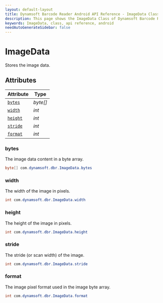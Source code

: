 ```yaml
---
layout: default-layout
title: Dynamsoft Barcode Reader Android API Reference - ImageData Class
description: This page shows the ImageData Class of Dynamsoft Barcode Reader for Android SDK.
keywords: ImageData, class, api reference, android
needAutoGenerateSidebar: false
---
```



# ImageData

Stores the image data.  

## Attributes
    
| Attribute | Type |
|---------- | ---- |
| [`bytes`](#bytes) | *byte\[\]* |
| [`width`](#width) | *int* |
| [`height`](#height) | *int* |
| [`stride`](#stride) | *int* |
| [`format`](#format) | *int* |


### bytes

The image data content in a byte array. 

```java
byte[] com.dynamsoft.dbr.ImageData.bytes
```

### width

The width of the image in pixels.  

```java
int com.dynamsoft.dbr.ImageData.width
```

### height

The height of the image in pixels. 

```java
int com.dynamsoft.dbr.ImageData.height
```

### stride

The stride (or scan width) of the image. 

```java
int com.dynamsoft.dbr.ImageData.stride
```

### format

The image pixel format used in the image byte array. 

```java
int com.dynamsoft.dbr.ImageData.format
```